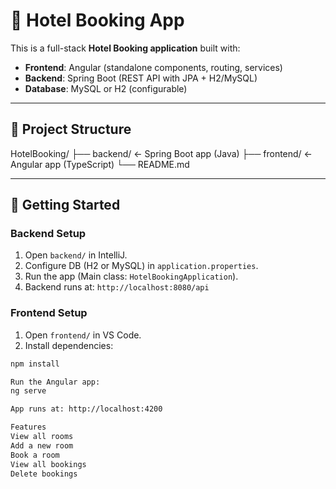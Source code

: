# 🏨 Hotel Booking App

This is a full-stack **Hotel Booking application** built with:

- **Frontend**: Angular (standalone components, routing, services)
- **Backend**: Spring Boot (REST API with JPA + H2/MySQL)
- **Database**: MySQL or H2 (configurable)

---

## 📁 Project Structure

HotelBooking/
├── backend/ ← Spring Boot app (Java)
├── frontend/ ← Angular app (TypeScript)
└── README.md


---

## 🚀 Getting Started

### Backend Setup

1. Open `backend/` in IntelliJ.
2. Configure DB (H2 or MySQL) in `application.properties`.
3. Run the app (Main class: `HotelBookingApplication`).
4. Backend runs at: `http://localhost:8080/api`

### Frontend Setup

1. Open `frontend/` in VS Code.
2. Install dependencies:

```bash
npm install

Run the Angular app:
ng serve

App runs at: http://localhost:4200

Features
View all rooms
Add a new room
Book a room
View all bookings
Delete bookings

